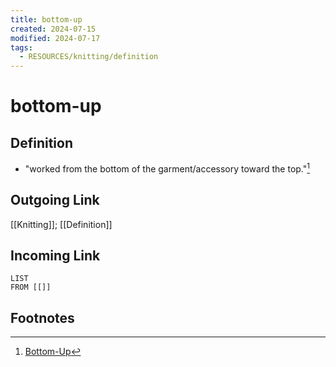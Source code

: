 ```yaml
---
title: bottom-up
created: 2024-07-15
modified: 2024-07-17
tags:
  - RESOURCES/knitting/definition
---
```

# bottom-up
## Definition
- "worked from the bottom of the garment/accessory toward the top."[^1]
## Outgoing Link
[[Knitting]]; [[Definition]]
## Incoming Link
```dataview
LIST
FROM [[]]
```
## Footnotes

[^1]: [Bottom-Up](https://www.ravelry.com/patterns/attributes/bottom-up)
